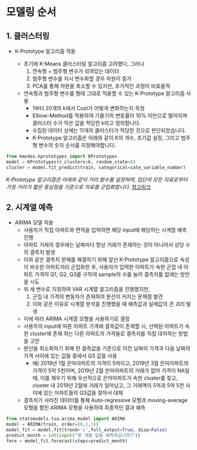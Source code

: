 
# 모델링 순서

## 1\. 클러스터링

  - K-Prototype 알고리즘 적용
    
      - 초기에 K-Means 클러스터링 알고리즘 고려했다, 그러나
        1)  연속형 + 범주형 변수가 섞여있는 데이터
        2)  범주형 변수를 지시 변수화할 경우 차원이 증가
        3)  PCA를 통해 차원을 축소할 수 있지만, 추가적인 과정이 비효율적
      - 연속형과 범주형 변수를 형태 그대로 적용할 수 있는 K-Prototype 알고리즘 사용
          - 1부터 20개의 k에서 Cost가 어떻게 변화하는지 측정
          - Elbow-Method를 적용하여 기울기의 변동률이 10% 미만으로 떨어지며 클러스터 수가 작은 값을 적당한
            k라고 정의합니다.
          - 수집된 데이터 상에는 11개의 클러스터가 적당한 것으로 판단되었습니다.
          - K-Prototype 알고리즘은 아래와 같이 K의 개수, 초기값 설정, 그리고 범주형 변수의 숫자 순서를
            지정해야합니다.

<!-- end list -->

``` python
from kmodes.kprototypes import KPrototypes
model = KPrototypes(n_clusters=k, random_state=0)
cluster = model.fit_predict(train, categorical=cate_variable_number)
```

*K-Prototype 알고리즘은 아래와 같이 거리 함수를 설정하며, 집단의 모든 자료로부터 가장 거리가 짧은 중심점을 기준으로
자료를 군집화합니다.*
[참고링크](https://shironmaro.netlify.app/2020/k-series-for-clustering/)

## 2\. 시계열 예측

  - ARIMA 모델 적용
      - 사용자가 직접 아파트와 면적을 입력하면 해당 input에 해당하는 시계열 예측 진행
      - 아파트 거래의 경우에는 날짜마다 항상 거래가 존재하는 것이 아니어서 상당 수의 결측치 발생
      - 이와 같은 결측치 문제를 해결하기 위해 앞선 K-Prototype 알고리즘으로 속성이 비슷한 아파트끼리 군집화한
        후, 사용자가 입력한 아파트가 속한 군집 내 아파트 가격의 Q1, Q2, Q3를 구하여 sample의 수를 늘려
        결측치를 없애는 방안을 시도
      - 위 세 변수로 지정하여 VAR 시계열 알고리즘을 진행했지만,
        1)  군집 내 가격의 변동차가 존재하여 분산이 커지는 문제점 발견
        2)  이와 같은 이유로 시계열 분석을 진행했을 때 예측값과 실제값의 큰 괴리 발생
      - 이에 따라 ARIMA 시계열 모형을 사용하기로 결정
      - 사용자의 input에 따른 아파트 가격에 결측값이 존재할 시, 선택된 아파트가 속한 cluster에 존재 하는 다른
        아파트의 가격들로 결측치를 직접 대치하는 방법을 고안
      - 분산을 최소화하기 위해 한 결측값을 기준으로 이전 날짜의 가격과 다음 날짜의 가격 사이에 있는 값들 중에서 Q3
        값을 사용
          - 예) 2019년 1월 은마아파트의 가격이 5억이고, 2019년 3월 은마아파트의 가격이 5억 5천이며,
            2019년 2월 은마아파트의 거래가 없어 가격이 NA일 때, 이를 채우기 위해 우선적으로 은마아파트가 속한
            cluster를 찾고, cluster 내 2019년 2월에 거래가 일어났고, 그 거래액이 5억과 5억 5천
            사이에 있는 아파트들의 Q3값을 찾아서 대체
      - 결측치가 사라진 데이터를 통해 Auto-regressive 모형과 moving-average 모형을 합친 ARIMA
        모형을 사용하여 최종적인 결과 예측

<!-- end list -->

``` python
from statsmodels.tsa.arima_model import ARIMA
model = ARIMA(train, order=(0,1,1))
model_fit = model.fit(trend='c',full_output=True, disp=False)
predict_month = int(input("몇 개월 앞을 예측하십니까?"))
fore = model_fit.forecast(steps=predict_month)
```
